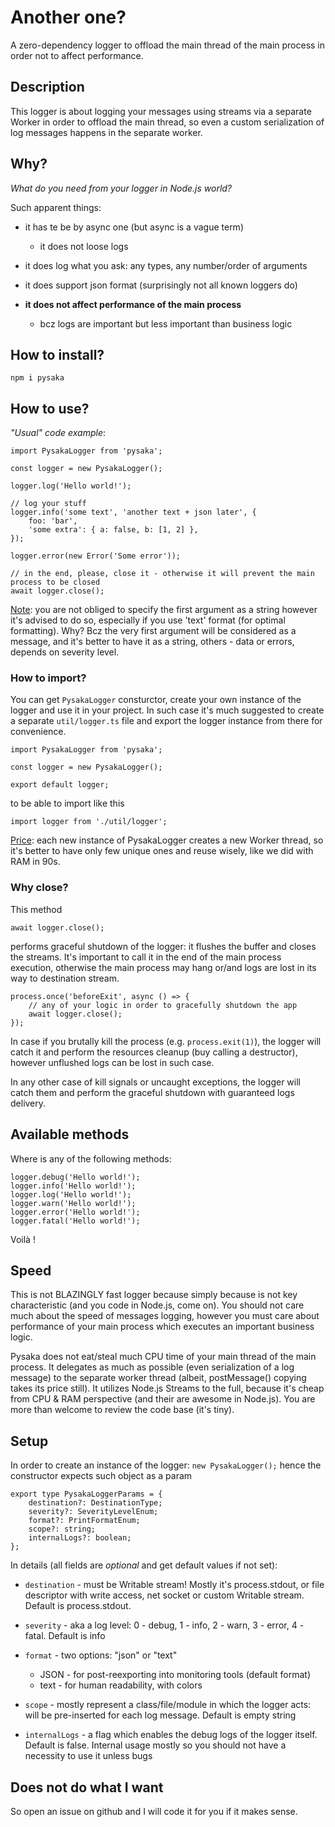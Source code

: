 # Another one?

A zero-dependency logger to offload the main thread of the main process in order not to affect performance.

## Description

This logger is about logging your messages using streams via a separate Worker in order to offload the main thread, so even a custom serialization of log messages happens in the separate worker.

## Why?

*What do you need from your logger in Node.js world?*

Such apparent things:
- it has te be by async one (but async is a vague term)

  - it does not loose logs

- it does log what you ask: any types, any number/order of arguments

- it does support json format (surprisingly not all known loggers do)

- <b>it does not affect performance of the main process</b>

  - bcz logs are important but less important than business logic


## How to install?

`npm i pysaka`

## How to use?

*"Usual" code example*:

    import PysakaLogger from 'pysaka';

    const logger = new PysakaLogger();

    logger.log('Hello world!');

    // log your stuff
    logger.info('some text', 'another text + json later', {
        foo: 'bar',
        'some extra': { a: false, b: [1, 2] },
    });

    logger.error(new Error('Some error'));

    // in the end, please, close it - otherwise it will prevent the main process to be closed
    await logger.close();

<ins>Note</ins>: you are not obliged to specify the first argument as a string however it's advised to do so, especially if you use 'text' format (for optimal formatting).
Why? Bcz the very first argument will be considered as a message, and it's better to have it as a string, others - data or errors, depends on severity level.

### How to import?

You can get `PysakaLogger` consturctor, create your own instance of the logger and use it in your project. In such case it's much suggested to create a separate `util/logger.ts` file and export the logger instance from there for convenience.

    import PysakaLogger from 'pysaka';

    const logger = new PysakaLogger();

    export default logger;

to be able to import like this

    import logger from './util/logger';

<ins>Price</ins>: each new instance of PysakaLogger creates a new Worker thread, so it's better to have only few unique ones and reuse wisely, like we did with RAM in 90s. 

### Why close?

This method

    await logger.close();

performs graceful shutdown of the logger: it flushes the buffer and closes the streams. It's important to call it in the end of the main process execution, otherwise the main process may hang or/and logs are lost in its way to destination stream.

    process.once('beforeExit', async () => {
        // any of your logic in order to gracefully shutdown the app
        await logger.close();
    });

In case if you brutally kill the process (e.g. `process.exit(1)`), the logger will catch it and perform the resources cleanup (buy calling a destructor), however unflushed logs can be lost in such case.

In any other case of kill signals or uncaught exceptions, the logger will catch them and perform the graceful shutdown with guaranteed logs delivery.

## Available methods

Where <write> is any of the following methods:

    logger.debug('Hello world!');
    logger.info('Hello world!');
    logger.log('Hello world!');
    logger.warn('Hello world!');
    logger.error('Hello world!');
    logger.fatal('Hello world!'); 

Voilà !

## Speed

This is not BLAZINGLY fast logger because simply because is not key characteristic (and you code in Node.js, come on). 
You should not care much about the speed of messages logging, however you must care about performance of your main process which executes an important business logic.

Pysaka does not eat/steal much CPU time of your main thread of the main process. It delegates as much as possible (even serialization of a log message) to the separate worker thread (albeit, postMessage() copying takes its price still). It utilizes Node.js Streams to the full, because it's cheap from CPU & RAM perspective (and their are awesome in Node.js).
You are more than welcome to review the code base (it's tiny).

## Setup

In order to create an instance of the logger: `new PysakaLogger();`
hence the constructor expects such object as a param

    export type PysakaLoggerParams = {
        destination?: DestinationType;
        severity?: SeverityLevelEnum;
        format?: PrintFormatEnum;
        scope?: string;
        internalLogs?: boolean;
    };

In details (all fields are *optional* and get default values if not set):

- `destination` - must be Writable stream! Mostly it's process.stdout, or file descriptor with write access, net socket or custom Writable stream. Default is process.stdout.

- `severity` - aka a log level: 0 - debug, 1 - info, 2 - warn, 3 - error, 4 - fatal. Default is info

- `format` - two options: "json" or "text"
  - JSON - for post-reexporting into monitoring tools (default format)
  - text - for human readability, with colors

- `scope` - mostly represent a class/file/module in which the logger acts: will be pre-inserted for each log message. Default is empty string

- `internalLogs` - a flag which enables the debug logs of the logger itself. Default is false. Internal usage mostly so you should not have a necessity to use it unless bugs

## Does not do what I want

So open an issue on github and I will code it for you if it makes sense.
